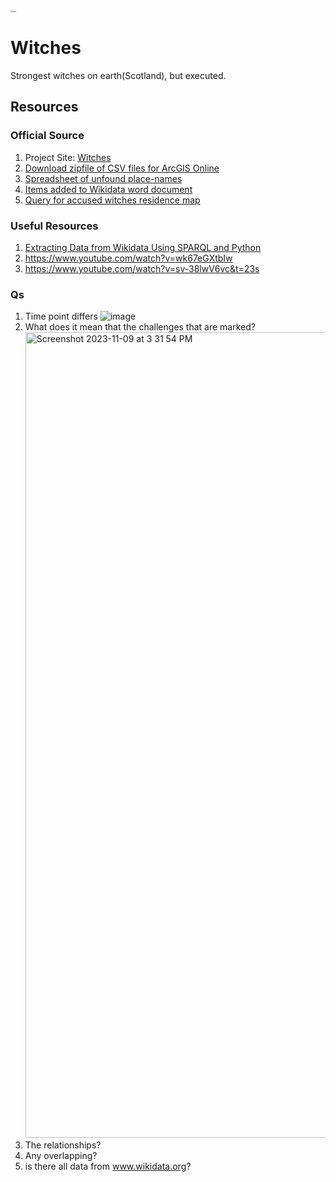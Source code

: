 <img src="https://witches.is.ed.ac.uk/_nuxt/img/main-logo.e1b0635.png" alt="logo" style="zoom: 20%;" />

# Witches

Strongest witches on earth(Scotland), but executed.



## Resources

### Official Source

1. Project Site: [Witches](https://witches.is.ed.ac.uk/)
2. [Download zipfile of CSV files for ArcGIS Online](https://witches.is.ed.ac.uk/resources/ArcGIS%20Online%20Files.zip)
3. [Spreadsheet of unfound place-names](https://docs.google.com/spreadsheets/d/14W8cWmqTaTgkwTFOjMYzV-BzqJgrGz8dKafmGfeuFPs/edit?usp=sharing)
4. [Items added to Wikidata word document](https://docs.google.com/document/d/14JcTa6twIjsx69ifoZxVf-VaXR7nFmmQhu52zXUYUD4/edit?usp=sharing)
5. [Query for accused witches residence map](https://w.wiki/6rX)

### Useful Resources

1. [Extracting Data from Wikidata Using SPARQL and Python](https://itnext.io/extracting-data-from-wikidata-using-sparql-and-python-59e0037996f)
2. https://www.youtube.com/watch?v=wk67eGXtbIw
3. https://www.youtube.com/watch?v=sv-38lwV6vc&t=23s 

### Qs
1. Time point differs
   ![image](https://github.com/SLaDOS/Witches/assets/61532708/ff205088-0990-41c3-afbb-23e5a03b7010)
2. What does it mean that the challenges that are marked? <img width="1289" alt="Screenshot 2023-11-09 at 3 31 54 PM" src="https://github.com/SLaDOS/Witches/assets/148451152/1227ba49-fc3d-4beb-b41f-403e99628fe0">
3. The relationships?
4. Any overlapping?
5. is there all data from www.wikidata.org?  

